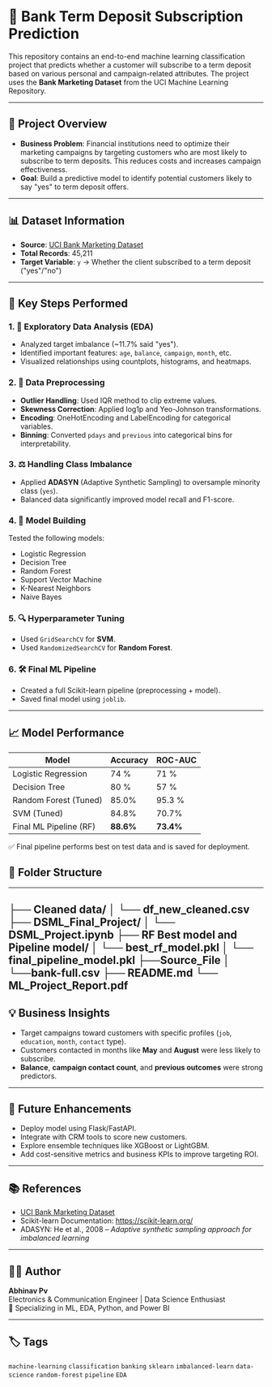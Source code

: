 # 💼 Bank Term Deposit Subscription Prediction

This repository contains an end-to-end machine learning classification project that predicts whether a customer will subscribe to a term deposit based on various personal and campaign-related attributes. The project uses the **Bank Marketing Dataset** from the UCI Machine Learning Repository.

---

## 📌 Project Overview

- **Business Problem**: Financial institutions need to optimize their marketing campaigns by targeting customers who are most likely to subscribe to term deposits. This reduces costs and increases campaign effectiveness.
- **Goal**: Build a predictive model to identify potential customers likely to say "yes" to term deposit offers.

---

## 📊 Dataset Information

- **Source**: [UCI Bank Marketing Dataset](https://archive.ics.uci.edu/ml/datasets/bank+marketing)
- **Total Records**: 45,211
- **Target Variable**: `y` → Whether the client subscribed to a term deposit ("yes"/"no")

---

## 🧪 Key Steps Performed

### 1. 🔎 Exploratory Data Analysis (EDA)
- Analyzed target imbalance (~11.7% said "yes").
- Identified important features: `age`, `balance`, `campaign`, `month`, etc.
- Visualized relationships using countplots, histograms, and heatmaps.

### 2. 🧼 Data Preprocessing
- **Outlier Handling**: Used IQR method to clip extreme values.
- **Skewness Correction**: Applied log1p and Yeo-Johnson transformations.
- **Encoding**: OneHotEncoding and LabelEncoding for categorical variables.
- **Binning**: Converted `pdays` and `previous` into categorical bins for interpretability.

### 3. ⚖️ Handling Class Imbalance
- Applied **ADASYN** (Adaptive Synthetic Sampling) to oversample minority class (`yes`).
- Balanced data significantly improved model recall and F1-score.

### 4. 🤖 Model Building
Tested the following models:
- Logistic Regression
- Decision Tree
- Random Forest
- Support Vector Machine
- K-Nearest Neighbors
- Naive Bayes

### 5. 🔍 Hyperparameter Tuning
- Used `GridSearchCV` for **SVM**.
- Used `RandomizedSearchCV` for **Random Forest**.

### 6. 🛠️ Final ML Pipeline
- Created a full Scikit-learn pipeline (preprocessing + model).
- Saved final model using `joblib`.

---

## 📈 Model Performance

| Model                     | Accuracy | ROC-AUC |
|--------------------------|----------|---------|
| Logistic Regression      | 74 %    | 71 %   |
| Decision Tree            | 80 %    | 57 %   |
| Random Forest (Tuned)    | 85.0%    | 95.3 %   |
| SVM (Tuned)              | 84.8%    | 70.7%   |
| Final ML Pipeline (RF)   | **88.6%** | **73.4%** |

✅ Final pipeline performs best on test data and is saved for deployment.

## 📂 Folder Structure

---
├── Cleaned data/
│ └── df_new_cleaned.csv
├── DSML_Final_Project/
│ └── DSML_Project.ipynb
├── RF Best model and Pipeline model/
│ └── best_rf_model.pkl
│  └── final_pipeline_model.pkl
├──Source_File
│ └──bank-full.csv
├── README.md
└── ML_Project_Report.pdf
---

## 💡 Business Insights

- Target campaigns toward customers with specific profiles (`job`, `education`, `month`, `contact` type).
- Customers contacted in months like **May** and **August** were less likely to subscribe.
- **Balance**, **campaign contact count**, and **previous outcomes** were strong predictors.

---

## 🔮 Future Enhancements

- Deploy model using Flask/FastAPI.
- Integrate with CRM tools to score new customers.
- Explore ensemble techniques like XGBoost or LightGBM.
- Add cost-sensitive metrics and business KPIs to improve targeting ROI.

---

## 📚 References

- [UCI Bank Marketing Dataset](https://archive.ics.uci.edu/ml/datasets/bank+marketing)
- Scikit-learn Documentation: https://scikit-learn.org/
- ADASYN: He et al., 2008 – *Adaptive synthetic sampling approach for imbalanced learning*

---

## 👨‍💻 Author

**Abhinav Pv**  
Electronics & Communication Engineer | Data Science Enthusiast  
🚀 Specializing in ML, EDA, Python, and Power BI

---

## 🏷️ Tags

`machine-learning` `classification` `banking` `sklearn` `imbalanced-learn` `data-science` `random-forest` `pipeline` `EDA`





